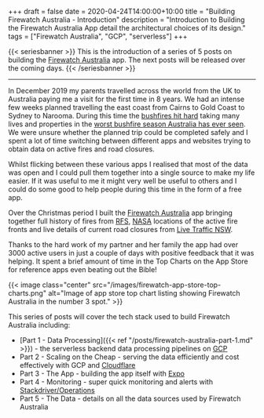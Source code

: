 +++
draft = false
date = 2020-04-24T14:00:00+10:00
title = "Building Firewatch Australia - Introduction"
description = "Introduction to Building the Firewatch Australia App detail the architectural choices of its design."
tags = ["Firewatch Australia", "GCP", "serverless"]
+++

{{< seriesbanner >}}
This is the introduction of a series of 5 posts on building the [Firewatch Australia](https://firewatchaus.com/) app. The next posts will be released over the coming days.
{{< /seriesbanner >}}

---

In December 2019 my parents travelled across the world from the UK to Australia paying me a visit for the first time in 8 years.
We had an intense few weeks planned travelling the east coast from Cairns to Gold Coast to Sydney to Narooma. During this time the [bushfires hit hard](https://en.wikipedia.org/wiki/2019%E2%80%9320_Australian_bushfire_season) taking many lives and properties in the [worst bushfire season Australia has ever seen](https://www.abc.net.au/news/science/2020-03-05/bushfire-crisis-five-big-numbers/12007716). We were unsure whether the planned trip could be completed safely and I spent a lot of time switching between different apps and websites trying to obtain data on active fires and road closures.

Whilst flicking between these various apps I realised that most of the data was open and I could pull
them together into a single source to make my life easier. If it was useful to me it might very well
be useful to others and I could do some good to help people during this time in the form of a free app.

Over the Christmas period I built the [Firewatch Australia](https://firewatchaus.com/) app bringing together full history of fires
from [RFS](https://www.rfs.nsw.gov.au/), [NASA](https://earthdata.nasa.gov/earth-observation-data/near-real-time/firms) locations of the active fire fronts and live details of current road closures
from [Live Traffic NSW](https://www.livetraffic.com/desktop.html).

Thanks to the hard work of my partner and her family the app had over 3000 active users in just a
couple of days with positive feedback that it was helping. It spent a brief amount of time in
the Top Charts on the App Store for reference apps even beating out the Bible!

{{< image
      class="center"
      src="/images/firewatch-app-store-top-charts.png"
      alt="Image of app store top chart listing showing Firewatch Australia in the number 3 spot." >}}

This series of posts will cover the tech stack used to build Firewatch Australia including:

- [Part 1 - Data Processing]({{< ref "/posts/firewatch-australia-part-1.md" >}}) - the serverless backend data processing pipelines on [GCP](cloud.google.com)
- Part 2 - Scaling on the Cheap - serving the data efficiently and cost effectively with GCP and [Cloudflare](https://www.cloudflare.com/)
- Part 3 - The App - building the app itself with [Expo](http://expo.io/)
- Part 4 - Monitoring - super quick monitoring and alerts with [Stackdriver/Operations](https://cloud.google.com/products/operations)
- Part 5 - The Data - details on all the data sources used by Firewatch Australia
